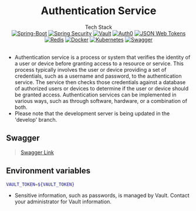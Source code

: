 <!--
https://simpleicons.org
<a href="#" target="_blank"><img src="https://img.shields.io/badge/[TEXT YOU WANT]-[COLOR CODE]?style=flat-square&logo=[BRAD NAME]&logoColor=white"/></a>
-->

<div align="center">
    <h1>Authentication Service</h1>
    Tech Stack <br>
    <a href="#" target="_blank"><img src="https://img.shields.io/badge/Spring Boot-6DB33F?style=flat-square&logo=Spring-Boot&logoColor=white" alt="Spring-Boot"/></a>
    <a href="#" target="_blank"><img src="https://img.shields.io/badge/Spring Security-6DB33F?style=flat-square&logo=Spring Security&logoColor=white" alt="Spring Security"/></a>
    <a href="#" target="_blank"><img src="https://img.shields.io/badge/Vault-000000?style=flat-square&logo=Vault&logoColor=white" alt="Vault"/></a>
    <a href="#" target="_blank"><img src="https://img.shields.io/badge/Auth0-EB5424?style=flat-square&logo=Auth0&logoColor=white" alt="Auth0"/></a>
    <a href="#" target="_blank"><img src="https://img.shields.io/badge/JWT-000000?style=flat-square&logo=JSON Web Tokens" alt="JSON Web Tokens"/></a>
    <a href="#" target="_blank"><img src="https://img.shields.io/badge/Redis-DC382D?style=flat-square&logo=Redis&logoColor=white" alt="Redis"/></a>
    <a href="#" target="_blank"><img src="https://img.shields.io/badge/Docker-2496ED?style=flat-square&logo=Docker&logoColor=white" alt="Docker"/></a>
    <a href="#" target="_blank"><img src="https://img.shields.io/badge/Kubernetes-326CE5?style=flat-square&logo=Kubernetes&logoColor=white" alt="Kubernetes"/></a>
    <a href="#" target="_blank"><img src="https://img.shields.io/badge/Swagger-85EA2D?style=flat-square&logo=Swagger&logoColor=white" alt="Swagger"/></a>
</div><br>

- Authentication service is a process or system that verifies the identity of a user or device before granting access to a resource or service. This process typically involves the user or device providing a set of credentials, such as a username and password, to the authentication service. The service then checks those credentials against a database of authorized users or devices to determine if the user or device should be granted access. Authentication services can be implemented in various ways, such as through software, hardware, or a combination of both.
- Please note that the development server is being updated in the 'develop' branch.

## Swagger
> [Swagger Link](http://localhost:8080/swagger-ui/index.html)

## Environment variables
```bash
VAULT_TOKEN=${VAULT_TOKEN}
```
- Sensitive information, such as passwords, is managed by Vault. Contact your administrator for Vault information.